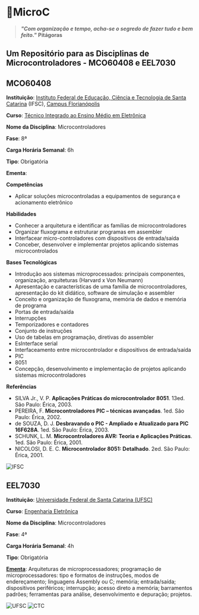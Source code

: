 # 🔩MicroC

> ***"Com organização e tempo, acha-se o segredo de fazer tudo e bem feito."***
> **Pitágoras**

## Um Repositório para as Disciplinas de Microcontroladores - MCO60408 e EEL7030

## MCO60408

**Instituição**: [Instituto Federal de Educação, Ciência e Tecnologia de Santa Catarina](http://ifsc.edu.br/) (IFSC), [Campus Florianópolis](http://florianopolis.ifsc.edu.br/)

**Curso**: [Técnico Integrado ao Ensino Médio em Eletrônica](https://curso.ifsc.edu.br/info/tecnicointegrado/tecnicointegradoeletronica/FLN)

**Nome da Disciplina**: Microcontroladores

**Fase**: 8ª

**Carga Horária Semanal**: 6h

**Tipo**: Obrigatória

**Ementa**:

**Competências**

- Aplicar soluções microcontroladas a equipamentos de segurança e acionamento eletrônico

**Habilidades**

- Conhecer a arquitetura e identificar as famílias de microcontroladores
- Organizar fluxograma e estruturar programas em assembler
- Interfacear micro-controladores com dispositivos de entrada/saída
- Conceber, desenvolver e implementar projetos aplicando sistemas microcontrolados

**Bases Tecnológicas**

- Introdução aos sistemas microprocessados: principais componentes, organização, arquiteturas (Harvard x Von Neumann)
- Apresentação e características de uma família de microcontroladores, apresentação do kit didático, software de simulação e assembler
- Conceito e organização de fluxograma, memória de dados e memória de programa
- Portas de entrada/saída
- Interrupções
- Temporizadores e contadores
- Conjunto de instruções
- Uso de tabelas em programação, diretivas do assembler
- EsInterface serial
- Interfaceamento entre microcontrolador e dispositivos de entrada/saída
- PIC
- 8051
- Concepção, desenvolvimento e implementação de projetos aplicando sistemas microcontroladores

**Referências**

- SILVA Jr., V. P. **Aplicações Práticas do microcontrolador 8051**. 13ed. São Paulo: Érica, 2003.
- PEREIRA, F. **Microcontroladores PIC – técnicas avançadas**. 1ed. São Paulo: Érica, 2002.
- de SOUZA, D. J. **Desbravando o PIC - Ampliado e Atualizado para PIC 16F628A**. 1ed. São Paulo: Érica, 2003.
- SCHUNK, L. M. **Microcontroladores AVR: Teoria e Aplicações Práticas**. 1ed. São Paulo: Érica, 2001.
- NICOLOSI, D. E. C. **Microcontrolador 8051: Detalhado**. 2ed. São Paulo: Érica, 2001.

![IFSC](https://teatroifscfpolis.files.wordpress.com/2016/03/marca_ifsc_florianopolis_horizontal.jpg)


## EEL7030

**Instituição**: [Universidade Federal de Santa Catarina (UFSC)](http://ufsc.br/)

**Curso**: [Engenharia Eletrônica](http://geltro.ufsc.br/)

**Nome da Disciplina**: Microcontroladores

**Fase**: 4ª

**Carga Horária Semanal**: 4h

**Tipo**: Obrigatória

**[Ementa](http://cagr.sistemas.ufsc.br/relatorios/curriculoCurso?curso=235)**: Arquiteturas de microprocessadores; programação de microprocessadores: tipo e formatos de instruções, modos de endereçamento; linguagens Assembly ou C; memória; entrada/saída; dispositivos periféricos; interrupção; acesso direto a memória; barramentos padrões; ferramentas para análise, desenvolvimento e depuração; projetos.

![UFSC](http://wp.clicrbs.com.br/voleiboleiro/files/2013/02/brasao_UFSC_vertical_sigla1.jpg) ![CTC](http://tisc.com.br/wp-content/uploads/ctcufsc.gif)
